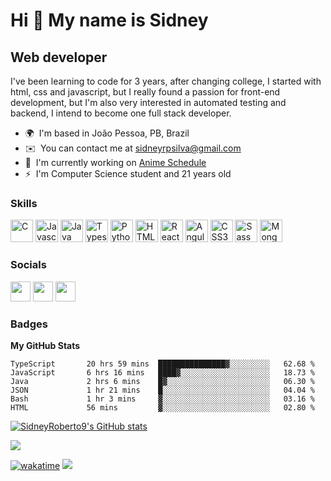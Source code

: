 Hi 👋 My name is Sidney
=======================

Web developer
-------------

I've been learning to code for 3 years, after changing college, I started with html, css and javascript, but I really found a passion for front-end development, but I'm also very interested in automated testing and backend, I intend to become one full stack developer.

* 🌍  I'm based in João Pessoa, PB, Brazil
* ✉️  You can contact me at [sidneyrpsilva@gmail.com](mailto:sidneyrpsilva@gmail.com)
* 🚀  I'm currently working on [Anime Schedule](http://www.animeschendule.fun/)
* ⚡  I'm Computer Science student and 21 years old

### Skills

<p align="left">
<a href="https://docs.microsoft.com/en-us/cpp/?view=msvc-170" target="_blank" rel="noreferrer"><img src="https://raw.githubusercontent.com/danielcranney/readme-generator/main/public/icons/skills/c-colored.svg" width="36" height="36" alt="C" /></a>
<a href="https://developer.mozilla.org/en-US/docs/Web/JavaScript" target="_blank" rel="noreferrer"><img src="https://raw.githubusercontent.com/danielcranney/readme-generator/main/public/icons/skills/javascript-colored.svg" width="36" height="36" alt="Javascript" /></a>
<a href="https://www.oracle.com/java/" target="_blank" rel="noreferrer"><img src="https://raw.githubusercontent.com/danielcranney/readme-generator/main/public/icons/skills/java-colored.svg" width="36" height="36" alt="Java" /></a>
<a href="https://www.typescriptlang.org/" target="_blank" rel="noreferrer"><img src="https://raw.githubusercontent.com/danielcranney/readme-generator/main/public/icons/skills/typescript-colored.svg" width="36" height="36" alt="Typescript" /></a>
<a href="https://www.python.org/" target="_blank" rel="noreferrer"><img src="https://raw.githubusercontent.com/danielcranney/readme-generator/main/public/icons/skills/python-colored.svg" width="36" height="36" alt="Python" /></a>
<a href="https://developer.mozilla.org/en-US/docs/Glossary/HTML5" target="_blank" rel="noreferrer"><img src="https://raw.githubusercontent.com/danielcranney/readme-generator/main/public/icons/skills/html5-colored.svg" width="36" height="36" alt="HTML5" /></a>
<a href="https://reactjs.org/" target="_blank" rel="noreferrer"><img src="https://raw.githubusercontent.com/danielcranney/readme-generator/main/public/icons/skills/react-colored.svg" width="36" height="36" alt="React" /></a>
<a href="https://angular.io/" target="_blank" rel="noreferrer"><img src="https://raw.githubusercontent.com/danielcranney/readme-generator/main/public/icons/skills/angularjs-colored.svg" width="36" height="36" alt="Angular" /></a>
<a href="https://www.w3.org/TR/CSS/#css" target="_blank" rel="noreferrer"><img src="https://raw.githubusercontent.com/danielcranney/readme-generator/main/public/icons/skills/css3-colored.svg" width="36" height="36" alt="CSS3" /></a>
<a href="https://sass-lang.com/" target="_blank" rel="noreferrer"><img src="https://raw.githubusercontent.com/danielcranney/readme-generator/main/public/icons/skills/sass-colored.svg" width="36" height="36" alt="Sass" /></a>
<a href="https://www.mongodb.com/" target="_blank" rel="noreferrer"><img src="https://raw.githubusercontent.com/danielcranney/readme-generator/main/public/icons/skills/mongodb-colored.svg" width="36" height="36" alt="MongoDB" /></a>
</p>


### Socials

<p align="left"> <a href="https://www.github.com/SidneyRoberto9" target="_blank" rel="noreferrer"><img src="https://raw.githubusercontent.com/danielcranney/readme-generator/main/public/icons/socials/github.svg" width="32" height="32" /></a> <a href="http://www.instagram.com/Sid#9624" target="_blank" rel="noreferrer"><img src="https://raw.githubusercontent.com/danielcranney/readme-generator/main/public/icons/socials/instagram.svg" width="32" height="32" /></a> <a href="https://www.linkedin.com/in/sidneyroberto" target="_blank" rel="noreferrer"><img src="https://raw.githubusercontent.com/danielcranney/readme-generator/main/public/icons/socials/linkedin.svg" width="32" height="32" /></a></p>

### Badges

<b>My GitHub Stats</b>

<!--START_SECTION:waka-->

```text
TypeScript       20 hrs 59 mins  ███████████████▓░░░░░░░░░   62.68 %
JavaScript       6 hrs 16 mins   ████▓░░░░░░░░░░░░░░░░░░░░   18.73 %
Java             2 hrs 6 mins    █▓░░░░░░░░░░░░░░░░░░░░░░░   06.30 %
JSON             1 hr 21 mins    █░░░░░░░░░░░░░░░░░░░░░░░░   04.04 %
Bash             1 hr 3 mins     ▓░░░░░░░░░░░░░░░░░░░░░░░░   03.16 %
HTML             56 mins         ▓░░░░░░░░░░░░░░░░░░░░░░░░   02.80 %
```

<!--END_SECTION:waka-->

<a href="http://www.github.com/SidneyRoberto9"><img src="https://github-readme-stats.vercel.app/api?username=SidneyRoberto9&show_icons=true&hide=prs,issues,&count_private=true&title_color=6366f1&text_color=ffffff&icon_color=6366f1&bg_color=1c1917&hide_border=true&show_icons=true" alt="SidneyRoberto9's GitHub stats" /></a>

<a href="http://www.github.com/SidneyRoberto9"><img src="https://github-readme-streak-stats.herokuapp.com/?user=SidneyRoberto9&stroke=ffffff&background=1c1917&ring=6366f1&fire=6366f1&currStreakNum=ffffff&currStreakLabel=6366f1&sideNums=ffffff&sideLabels=ffffff&dates=ffffff&hide_border=true" /></a>

<!-- 
<a href="http://www.github.com/SidneyRoberto9"><img src="https://activity-graph.herokuapp.com/graph?username=SidneyRoberto9&bg_color=1c1917&color=ffffff&line=6366f1&point=ffffff&area_color=1c1917&area=true&hide_border=true&custom_title=GitHub%20Commits%20Graph" alt="GitHub Commits Graph" /></a>
-->

[![wakatime](https://wakatime.com/badge/user/edab95c1-75d2-40e8-b459-02bfa3471095.svg)](https://wakatime.com/@edab95c1-75d2-40e8-b459-02bfa3471095)
![](https://komarev.com/ghpvc/?username=SidneyRoberto9&style=for-the-badge&color=blueviolet)
